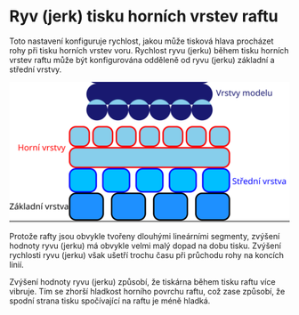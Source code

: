 Ryv (jerk) tisku horních vrstev raftu
====
Toto nastavení konfiguruje rychlost, jakou může tisková hlava procházet rohy při tisku horních vrstev voru. Rychlost ryvu (jerku) během tisku horních vrstev raftu může být konfigurována odděleně od ryvu (jerku) základní a střední vrstvy.

![Kde jsou umístěny horní vrstvy raftu](../images/raft_dimensions_simplified_cs.svg)

Protože rafty jsou obvykle tvořeny dlouhými lineárními segmenty, zvýšení hodnoty ryvu (jerku) má obvykle velmi malý dopad na dobu tisku. Zvýšení rychlosti ryvu (jerku) však ušetří trochu času při průchodu rohy na koncích linií.

Zvýšení hodnoty ryvu (jerku) způsobí, že tiskárna během tisku raftu více vibruje. Tím se zhorší hladkost horního povrchu raftu, což zase způsobí, že spodní strana tisku spočívající na raftu je méně hladká.